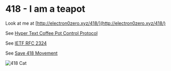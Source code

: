 # 418 - I am a teapot

Look at me at [http://electron0zero.xyz/418/](http://electron0zero.xyz/418/)

See [Hyper Text Coffee Pot Control Protocol](https://en.wikipedia.org/wiki/Hyper_Text_Coffee_Pot_Control_Protocol)

See [IETF RFC 2324](https://tools.ietf.org/html/rfc2324)

See [Save 418 Movement](https://en.wikipedia.org/wiki/Hyper_Text_Coffee_Pot_Control_Protocol#Save_418_Movement)

![418 Cat](https://http.cat/418)